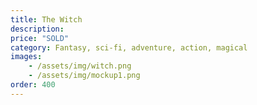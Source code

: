 ```yaml
---
title: The Witch
description:
price: "SOLD"
category: Fantasy, sci-fi, adventure, action, magical
images: 
    - /assets/img/witch.png
    - /assets/img/mockup1.png
order: 400
---
```

